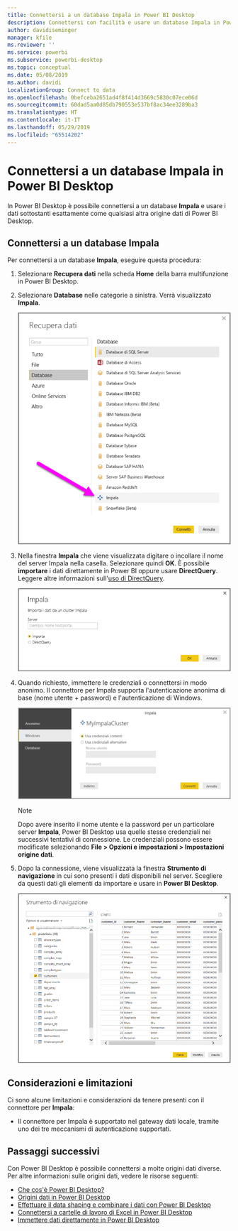 ```yaml
---
title: Connettersi a un database Impala in Power BI Desktop
description: Connettersi con facilità e usare un database Impala in Power BI Desktop
author: davidiseminger
manager: kfile
ms.reviewer: ''
ms.service: powerbi
ms.subservice: powerbi-desktop
ms.topic: conceptual
ms.date: 05/08/2019
ms.author: davidi
LocalizationGroup: Connect to data
ms.openlocfilehash: 0befceba2651ad4f8f414d3669c5830c07ece06d
ms.sourcegitcommit: 60dad5aa0d85db790553e537bf8ac34ee3289ba3
ms.translationtype: HT
ms.contentlocale: it-IT
ms.lasthandoff: 05/29/2019
ms.locfileid: "65514202"
---
```

# <a name="connect-to-an-impala-database-in-power-bi-desktop"></a>Connettersi a un database Impala in Power BI Desktop
In Power BI Desktop è possibile connettersi a un database **Impala** e usare i dati sottostanti esattamente come qualsiasi altra origine dati di Power BI Desktop.

## <a name="connect-to-an-impala-database"></a>Connettersi a un database Impala
Per connettersi a un database **Impala**, eseguire questa procedura: 

1. Selezionare **Recupera dati** nella scheda **Home** della barra multifunzione in Power BI Desktop. 

2. Selezionare **Database** nelle categorie a sinistra. Verrà visualizzato **Impala**.

    ![Recupera dati](media/desktop-connect-impala/connect_impala_2.png)

3. Nella finestra **Impala** che viene visualizzata digitare o incollare il nome del server Impala nella casella. Selezionare quindi **OK**. È possibile **importare** i dati direttamente in Power BI oppure usare **DirectQuery**. Leggere altre informazioni sull'[uso di DirectQuery](desktop-use-directquery.md).

    ![Finestra Impala](media/desktop-connect-impala/connect_impala_3a.png)

4. Quando richiesto, immettere le credenziali o connettersi in modo anonimo. Il connettore per Impala supporta l'autenticazione anonima di base (nome utente + password) e l'autenticazione di Windows.

    ![Connettore per Impala](media/desktop-connect-impala/connect_impala_4.png)

    > [!NOTE]
    > Dopo avere inserito il nome utente e la password per un particolare server **Impala**, Power BI Desktop usa quelle stesse credenziali nei successivi tentativi di connessione. Le credenziali possono essere modificate selezionando **File > Opzioni e impostazioni > Impostazioni origine dati**.


5. Dopo la connessione, viene visualizzata la finestra **Strumento di navigazione** in cui sono presenti i dati disponibili nel server. Scegliere da questi dati gli elementi da importare e usare in **Power BI Desktop**.

    ![Finestra Strumento di navigazione](media/desktop-connect-impala/connect_impala_5.png)

## <a name="considerations-and-limitations"></a>Considerazioni e limitazioni
Ci sono alcune limitazioni e considerazioni da tenere presenti con il connettore per **Impala**:

* Il connettore per Impala è supportato nel gateway dati locale, tramite uno dei tre meccanismi di autenticazione supportati.

## <a name="next-steps"></a>Passaggi successivi
Con Power BI Desktop è possibile connettersi a molte origini dati diverse. Per altre informazioni sulle origini dati, vedere le risorse seguenti:

* [Che cos'è Power BI Desktop?](desktop-what-is-desktop.md)
* [Origini dati in Power BI Desktop](desktop-data-sources.md)
* [Effettuare il data shaping e combinare i dati con Power BI Desktop](desktop-shape-and-combine-data.md)
* [Connettersi a cartelle di lavoro di Excel in Power BI Desktop](desktop-connect-excel.md)   
* [Immettere dati direttamente in Power BI Desktop](desktop-enter-data-directly-into-desktop.md)   

